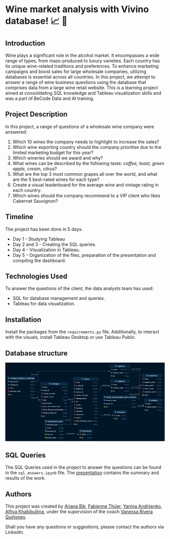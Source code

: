 # Wine market analysis with Vivino database! :chart_with_upwards_trend: :wine_glass: 

## Introduction
Wine plays a significant role in the alcohol market. It encompasses a wide range of types, from mass-produced to luxury varieties. Each country has its unique wine-related traditions and preferences. To enhance marketing campaigns and boost sales for large wholesale companies, utilizing databases is essential across all countries. 
In this project, we attempt to answer a range of wine business questions using the database that comprises data from a large wine retail website.
This is a learning project aimed at consolidating SQL knowledge and Tableau visualization skills and was a part of BeCode Data and AI training. 

## Project Description

In this project, a range of questions of a wholesale wine company were answered:
1. Which 10 wines the company needs to highlight to increase the sales?
2. Which wine exporting country should the company prioritise due to the limited marketing budget for this year?
3. Which wineries should we award and why?
4. What wines can be described by the following taste: *coffee, toast, green apple, cream, citrus*?
5. What are the top 3 most common grapes all over the world, and what are the 5 best-rated wines for each type?
6. Create a visual leaderboard for the average wine and vintage rating in each country.
7. Which wines should the company recommend to a VIP client who likes Cabernet Sauvignon?

## Timeline
The project has been done in 5 days.
- Day 1 - Studying Tableau
- Day 2 and 3 - Creating the SQL queries.
- Day 4 - Visualization in Tableau.
- Day 5 - Organization of the files, preparation of the presentation and compiling the dashboard. 

## Technologies Used
To answer the questions of the client, the data analysts team has used:

- SQL for database management and queries.
- Tableau for data visualization.

## Installation
Install the packages from the ```requirements.py``` file. Additionally, to interact with the visuals, install Tableau Desktop or use Tableau Public.

## Database structure

![alt text](image.png) 

## SQL Queries
The SQL Queries used in the project to answer the questions can be found in the ```sql_answers.ipynb``` file.
The [presentation](https://www.canva.com/design/DAGC2BrLHtE/0gl-4-s2O0nNvP3s-pxT9g/edit?utm_content=DAGC2BrLHtE&utm_campaign=designshare&utm_medium=link2&utm_source=sharebutton) contains the summary and results of the work.


## Authors
This project was created by [Ariana Bik](https://www.linkedin.com/in/ariana-bik-62213a107/), [Fabienne Thüer](https://www.linkedin.com/in/fabienne-th%C3%BCer-56a8a0a/), [Yanina Andriienko](https://www.linkedin.com/in/yanina-andriienko-7a2984287/), [Alfiya Khabibullina](https://www.linkedin.com/in/alfiya-khabibullina-7b13131b8/), under the supervision of the coach [Vanessa Rivera Quiñones](https://www.linkedin.com/in/vriveraq/).

Shall you have any questions or suggestions, please contact the authors via LinkedIn.